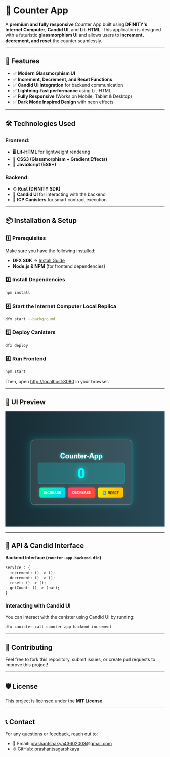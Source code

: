 # 🚀 Counter App

A **premium and fully responsive** Counter App built using **DFINITY's Internet Computer**, **Candid UI**, and **Lit-HTML**. This application is designed with a futuristic **glassmorphism UI** and allows users to **increment, decrement, and reset** the counter seamlessly.

---

## 🌟 Features

- ✅ **Modern Glassmorphism UI**
- ✅ **Increment, Decrement, and Reset Functions**
- ✅ **Candid UI Integration** for backend communication
- ✅ **Lightning-fast performance** using Lit-HTML
- ✅ **Fully Responsive** (Works on Mobile, Tablet & Desktop)
- ✅ **Dark Mode Inspired Design** with neon effects

---

## 🛠️ Technologies Used

### **Frontend:**
- 🖥 **Lit-HTML** for lightweight rendering
- 🎨 **CSS3 (Glassmorphism + Gradient Effects)**
- 📜 **JavaScript (ES6+)**

### **Backend:**
- ⚙️ **Rust (DFINITY SDK)**
- 🔄 **Candid UI** for interacting with the backend
- 📡 **ICP Canisters** for smart contract execution

---

## 📦 Installation & Setup

### **1️⃣ Prerequisites**
Make sure you have the following installed:
- **DFX SDK** → [Install Guide](https://internetcomputer.org/docs/current/developer-docs/setup/install)
- **Node.js & NPM** (for frontend dependencies)

### **3️⃣ Install Dependencies**
```sh
npm install
```

### **4️⃣ Start the Internet Computer Local Replica**
```sh
dfx start --background
```

### **5️⃣ Deploy Canisters**
```sh
dfx deploy
```

### **6️⃣ Run Frontend**
```sh
npm start
```
Then, open [http://localhost:8080](http://localhost:8080) in your browser.

---

## 🎨 UI Preview

![Counter App UI](img.png)

---

## 📜 API & Candid Interface

**Backend Interface (`counter-app-backend.did`)**
```candid
service : {
  increment: () -> ();
  decrement: () -> ();
  reset: () -> ();
  getCount: () -> (nat);
}
```

### **Interacting with Candid UI**
You can interact with the canister using Candid UI by running:
```sh
dfx canister call counter-app-backend increment
```

---

## 🤝 Contributing
Feel free to fork this repository, submit issues, or create pull requests to improve this project!

---

## 🛡️ License
This project is licensed under the **MIT License**.

---

## 📞 Contact
For any questions or feedback, reach out to:
- 📧 Email: prashantshakya43602003@gmail.com
- 🌐 GitHub: [prashantsagarshkaya](https://github.com/prashant-sagar-shakya)